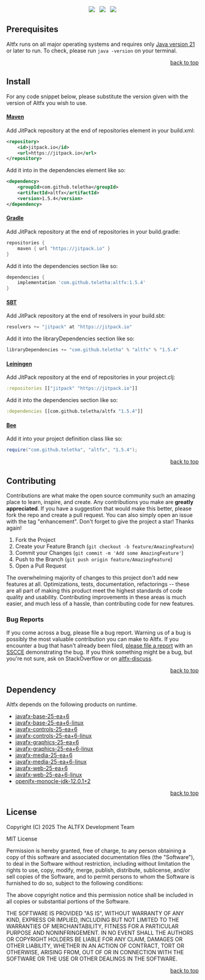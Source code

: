 <p align="center">
    <a href="https://docs.oracle.com/en/java/javase/21/"><img src="https://img.shields.io/badge/Java-Release%2021-green"/></a>
    <span>&nbsp;</span>
    <a href="https://jitpack.io/#teletha/altfx"><img src="https://img.shields.io/jitpack/v/github/teletha/altfx?label=Repository&color=green"></a>
    <span>&nbsp;</span>
    <a href="https://teletha.github.io/altfx"><img src="https://img.shields.io/website.svg?down_color=red&down_message=CLOSE&label=Official%20Site&up_color=green&up_message=OPEN&url=https%3A%2F%2Fteletha.github.io%2Faltfx"></a>
</p>







## Prerequisites
Altfx runs on all major operating systems and requires only [Java version 21](https://docs.oracle.com/en/java/javase/21/) or later to run.
To check, please run `java -version` on your terminal.
<p align="right"><a href="#top">back to top</a></p>

## Install
For any code snippet below, please substitute the version given with the version of Altfx you wish to use.
#### [Maven](https://maven.apache.org/)
Add JitPack repository at the end of repositories element in your build.xml:
```xml
<repository>
    <id>jitpack.io</id>
    <url>https://jitpack.io</url>
</repository>
```
Add it into in the dependencies element like so:
```xml
<dependency>
    <groupId>com.github.teletha</groupId>
    <artifactId>altfx</artifactId>
    <version>1.5.4</version>
</dependency>
```
#### [Gradle](https://gradle.org/)
Add JitPack repository at the end of repositories in your build.gradle:
```gradle
repositories {
    maven { url "https://jitpack.io" }
}
```
Add it into the dependencies section like so:
```gradle
dependencies {
    implementation 'com.github.teletha:altfx:1.5.4'
}
```
#### [SBT](https://www.scala-sbt.org/)
Add JitPack repository at the end of resolvers in your build.sbt:
```scala
resolvers += "jitpack" at "https://jitpack.io"
```
Add it into the libraryDependencies section like so:
```scala
libraryDependencies += "com.github.teletha" % "altfx" % "1.5.4"
```
#### [Leiningen](https://leiningen.org/)
Add JitPack repository at the end of repositories in your project.clj:
```clj
:repositories [["jitpack" "https://jitpack.io"]]
```
Add it into the dependencies section like so:
```clj
:dependencies [[com.github.teletha/altfx "1.5.4"]]
```
#### [Bee](https://teletha.github.io/bee)
Add it into your project definition class like so:
```java
require("com.github.teletha", "altfx", "1.5.4");
```
<p align="right"><a href="#top">back to top</a></p>


## Contributing
Contributions are what make the open source community such an amazing place to learn, inspire, and create. Any contributions you make are **greatly appreciated**.
If you have a suggestion that would make this better, please fork the repo and create a pull request. You can also simply open an issue with the tag "enhancement".
Don't forget to give the project a star! Thanks again!

1. Fork the Project
2. Create your Feature Branch (`git checkout -b feature/AmazingFeature`)
3. Commit your Changes (`git commit -m 'Add some AmazingFeature'`)
4. Push to the Branch (`git push origin feature/AmazingFeature`)
5. Open a Pull Request

The overwhelming majority of changes to this project don't add new features at all. Optimizations, tests, documentation, refactorings -- these are all part of making this product meet the highest standards of code quality and usability.
Contributing improvements in these areas is much easier, and much less of a hassle, than contributing code for new features.

### Bug Reports
If you come across a bug, please file a bug report. Warning us of a bug is possibly the most valuable contribution you can make to Altfx.
If you encounter a bug that hasn't already been filed, [please file a report](https://github.com/teletha/altfx/issues/new) with an [SSCCE](http://sscce.org/) demonstrating the bug.
If you think something might be a bug, but you're not sure, ask on StackOverflow or on [altfx-discuss](https://github.com/teletha/altfx/discussions).
<p align="right"><a href="#top">back to top</a></p>


## Dependency
Altfx depends on the following products on runtime.
* [javafx-base-25-ea+6](https://mvnrepository.com/artifact/org.openjfx/javafx-base/25-ea+6)
* [javafx-base-25-ea+6-linux](https://mvnrepository.com/artifact/org.openjfx/javafx-base/25-ea+6)
* [javafx-controls-25-ea+6](https://mvnrepository.com/artifact/org.openjfx/javafx-controls/25-ea+6)
* [javafx-controls-25-ea+6-linux](https://mvnrepository.com/artifact/org.openjfx/javafx-controls/25-ea+6)
* [javafx-graphics-25-ea+6](https://mvnrepository.com/artifact/org.openjfx/javafx-graphics/25-ea+6)
* [javafx-graphics-25-ea+6-linux](https://mvnrepository.com/artifact/org.openjfx/javafx-graphics/25-ea+6)
* [javafx-media-25-ea+6](https://mvnrepository.com/artifact/org.openjfx/javafx-media/25-ea+6)
* [javafx-media-25-ea+6-linux](https://mvnrepository.com/artifact/org.openjfx/javafx-media/25-ea+6)
* [javafx-web-25-ea+6](https://mvnrepository.com/artifact/org.openjfx/javafx-web/25-ea+6)
* [javafx-web-25-ea+6-linux](https://mvnrepository.com/artifact/org.openjfx/javafx-web/25-ea+6)
* [openjfx-monocle-jdk-12.0.1+2](https://mvnrepository.com/artifact/org.testfx/openjfx-monocle/jdk-12.0.1+2)
<p align="right"><a href="#top">back to top</a></p>


## License
Copyright (C) 2025 The ALTFX Development Team

MIT License

Permission is hereby granted, free of charge, to any person obtaining a copy
of this software and associated documentation files (the "Software"), to deal
in the Software without restriction, including without limitation the rights
to use, copy, modify, merge, publish, distribute, sublicense, and/or sell
copies of the Software, and to permit persons to whom the Software is
furnished to do so, subject to the following conditions:

The above copyright notice and this permission notice shall be included in all
copies or substantial portions of the Software.

THE SOFTWARE IS PROVIDED "AS IS", WITHOUT WARRANTY OF ANY KIND, EXPRESS OR
IMPLIED, INCLUDING BUT NOT LIMITED TO THE WARRANTIES OF MERCHANTABILITY,
FITNESS FOR A PARTICULAR PURPOSE AND NONINFRINGEMENT. IN NO EVENT SHALL THE
AUTHORS OR COPYRIGHT HOLDERS BE LIABLE FOR ANY CLAIM, DAMAGES OR OTHER
LIABILITY, WHETHER IN AN ACTION OF CONTRACT, TORT OR OTHERWISE, ARISING FROM,
OUT OF OR IN CONNECTION WITH THE SOFTWARE OR THE USE OR OTHER DEALINGS IN THE
SOFTWARE.
<p align="right"><a href="#top">back to top</a></p>